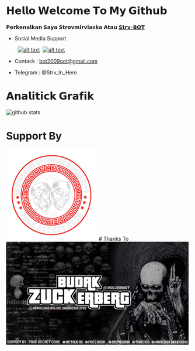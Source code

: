 # 𝗛𝗲𝗹𝗹𝗼 𝗪𝗲𝗹𝗰𝗼𝗺𝗲 𝗧𝗼 𝗠𝘆 𝗚𝗶𝘁𝗵𝘂𝗯
𝗣𝗲𝗿𝗸𝗲𝗻𝗮𝗹𝗸𝗮𝗻 𝗦𝗮𝘆𝗮 𝗦𝘁𝗿𝗼𝘃𝗺𝗶𝗿𝘃𝗶𝗮𝘀𝗸𝗮 𝗔𝘁𝗮𝘂
 [𝗦𝘁𝗿𝘃-𝗕𝗢𝗧](https://github.com/Strv-BOT)
* Sosial Media Support

  ️️️️️️️️️️️️️️️️️️️️️️️️️️️️️️️️️️️️️️️️️️️️️️️️️️️️️️️️️️️️️️️️️️️️️️️️️️️️️️️️️️️️️️️️️️️️️️️️️️️️️️️️️️️️️️️️️️️️️️️️️️️️️️️️️️️️️️️️️️️️️️️️️️️️️️️️️️️️️️️️️️️️️️️️️️ ️️️️️️️️️️️️️️️️️️️️️️️️️️️️️️️️️️️️️️️️️️️️️️️️️️️️️️️️️️️️️️️️️️️️️️️️️️️️️️️️️️️️️️️️️️️️️️️️️️️️️️️️️️️️️️️️️️️️️️️️️️️️️️️️️️️️️️️️️️️️️️️️️️️️️️️️️️️️️️️️️️️️️️️️️️   ️️️️️️️️️️️️️️️️️️️️️️️️️️️️️️️️️️️️️️️️️️️️️️️️️️️️️️️️️️️️️️️️️️️️️️️️️️️️️️️️️️️️️️️️️️️️️️️️️️️️️️️️️️️️️️️️️️️️️️️️️️️️️️️️️️️️️️️️️️️️️️️️️️️️️️️️️️️️️️️️️️️️️️️️️️<a href="https://Instagram.com/fakesecretcodeofficial"><img                                            src="https://upload.wikimedia.org/wikipedia/commons/9/95/Instagram_logo_2022.svg" alt="alt text" width="30" height="30"></a>  ️️️️️️️️️️️️️️️️️️️️️️️️️️️️️️️️️️️️️️️️️️️️️️️️️️️️️️️️️️️️️️️️️️️️️️️️️️️️️️️️️️️️️️️️️️️️️️️️️️️️️️️️️️️️️️️️️️️️️️️️️️️️️️️️️️️️️️️️️️️️️️️️️️️️️️️️️️️️️️️️️️️️️️️️️️  ️️️️️️️️️️️️️️️️️️️️️️️️️️️️️️️️️️️️️️️️️️️️️️️️️️️️️️️️️️️️️️️️️️️️️️️️️️️️️️️️️️️️️️️️️️️️️️️️️️️️️️️️️️️️️️️️️️️️️️️️️️️️️️️️️️️️️️️️️️️️️️️️️️️️️️️️️️️️️️️️️️️️️️️️️️  ️️️️️️️️️️️️️️️️️️️️️️️️️️️️️️️️️️️️️️️️️️️️️️️️️️️️️️️️️️️️️️️️️️️️️️️️️️️️️️️️️️️️️️️️️️️️️️️️️️️️️️️️️️️️️️️️️️️️️️️️️️️️️️️️️️️️️️️️️️️️️️️️️️️️️️️️️️️️️️️️️️️️️️️️️️ ️️️️️️️️️️️️️️️️️️️️️️️️️️️️️️️️️️️️️️️️️️️️️️️️️️️️️️️️️️️️️️️️️️️️️️️️️️️️️️️️️️️️️️️️️️️️️️️️️️️️️️️️️️️️️️️️️️️️️️️️️️️️️️️️️️️️️️️️️️️️️️️️️️️️️️️️️️️️️️️️️️️️️️️️️️   ️️️️️️️️️️️️️️️️️️️️️️️️️️️️️️️️️️️️️️️️️️️️️️️️️️️️️️️️️️️️️️️️️️️️️️️️️️️️️️️️️️️️️️️️️️️️️️️️️️️️️️️️️️️️️️️️️️️️️️️️️️️️️️️️️️️️️️️️️️️️️️️️️️️️️️️️️️️️️️️️️️️️️️️️️️  <a href="https://www.facebook.com/Budak.Zuck.69"><img src="https://upload.wikimedia.org/wikipedia/commons/5/51/Facebook_f_logo_%282019%29.svg" alt="alt text" width="30" height="30"></a>

* Contack  : bot2009oot@gmail.com
* Telegram : @Strv_In_Here
# 𝗔𝗻𝗮𝗹𝗶𝘁𝗶𝗰𝗸 𝗚𝗿𝗮𝗳𝗶𝗸
![github stats](https://github-readme-stats.vercel.app/api?username=Strv-BOT&show_icons=true&theme=dark)
# Support By
<img src="https://github.com/Strv-BOT/Strv-BOT/blob/main/FakeSecretCode.png" alt="logo" width="250"/>
# Thanks To
<img src="https://github.com/Strv-BOT/Strv-BOT/blob/main/Baner-Budak-Zuck.jpg" alt="logo" width="500"/>
